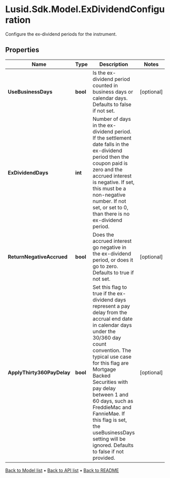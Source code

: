# Lusid.Sdk.Model.ExDividendConfiguration
Configure the ex-dividend periods for the instrument.

## Properties

Name | Type | Description | Notes
------------ | ------------- | ------------- | -------------
**UseBusinessDays** | **bool** | Is the ex-dividend period counted in business days or calendar days.  Defaults to false if not set. | [optional] 
**ExDividendDays** | **int** | Number of days in the ex-dividend period.  If the settlement date falls in the ex-dividend period then the coupon paid is zero and the accrued interest is negative.  If set, this must be a non-negative number.  If not set, or set to 0, than there is no ex-dividend period. | 
**ReturnNegativeAccrued** | **bool** | Does the accrued interest go negative in the ex-dividend period, or does it go to zero.  Defaults to true if not set. | [optional] 
**ApplyThirty360PayDelay** | **bool** | Set this flag to true if the ex-dividend days represent a pay delay from the accrual end date in calendar  days under the 30/360 day count convention. The typical use case for this flag are Mortgage Backed Securities  with pay delay between 1 and 60 days, such as FreddieMac and FannieMae. If this flag is set, the useBusinessDays  setting will be ignored.  Defaults to false if not provided. | [optional] 

[Back to Model list](../README.md#documentation-for-models) &#8226; [Back to API list](../README.md#documentation-for-api-endpoints) &#8226; [Back to README](../README.md)


